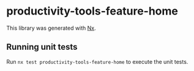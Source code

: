 # productivity-tools-feature-home

This library was generated with [Nx](https://nx.dev).

## Running unit tests

Run `nx test productivity-tools-feature-home` to execute the unit tests.
